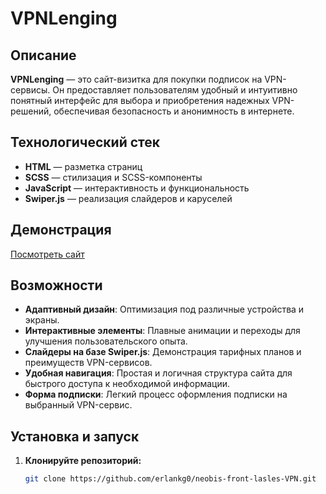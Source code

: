 # VPNLenging

## Описание

**VPNLenging** — это сайт-визитка для покупки подписок на VPN-сервисы. Он предоставляет пользователям удобный и интуитивно понятный интерфейс для выбора и приобретения надежных VPN-решений, обеспечивая безопасность и анонимность в интернете.

## Технологический стек

- **HTML** — разметка страниц
- **SCSS** — стилизация и SCSS-компоненты
- **JavaScript** — интерактивность и функциональность
- **Swiper.js** — реализация слайдеров и каруселей

## Демонстрация

[Посмотреть сайт](https://erlankg0.github.io/neobis-front-lasles-VPN/)

## Возможности

- **Адаптивный дизайн**: Оптимизация под различные устройства и экраны.
- **Интерактивные элементы**: Плавные анимации и переходы для улучшения пользовательского опыта.
- **Слайдеры на базе Swiper.js**: Демонстрация тарифных планов и преимуществ VPN-сервисов.
- **Удобная навигация**: Простая и логичная структура сайта для быстрого доступа к необходимой информации.
- **Форма подписки**: Легкий процесс оформления подписки на выбранный VPN-сервис.

## Установка и запуск

1. **Клонируйте репозиторий:**

   ```bash
   git clone https://github.com/erlankg0/neobis-front-lasles-VPN.git
